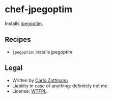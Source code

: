# chef-jpegoptim

Installs [jpegoptim](http://www.kokkonen.net/tjko/projects.html).


## Recipes

* `jpegoptim`: installs jpegoptim


## Legal

* Written by [Carlo Zottmann](http://github.com/carlo/)
* Liability in case of anything: definitely not me.
* License: [WTFPL](http://en.wikipedia.org/wiki/WTFPL).
